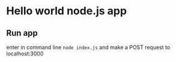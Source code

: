 # Hello world node.js app

## Run app
enter in command line `node index.js` and make a POST request to localhost:3000